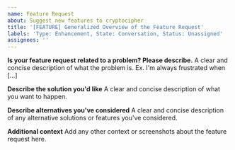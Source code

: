 ```yaml
---
name: Feature Request
about: Suggest new features to cryptocipher
title: '[FEATURE] Generalized Overview of the Feature Request'
labels: 'Type: Enhancement, State: Conversation, Status: Unassigned'
assignees: ''
---
```


**Is your feature request related to a problem? Please describe.**
A clear and concise description of what the problem is. Ex. I'm always frustrated when [...]

**Describe the solution you'd like**
A clear and concise description of what you want to happen.

**Describe alternatives you've considered**
A clear and concise description of any alternative solutions or features you've considered.

**Additional context**
Add any other context or screenshots about the feature request here.
